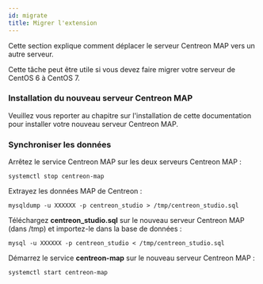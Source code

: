 ```yaml
---
id: migrate
title: Migrer l'extension
---
```


Cette section explique comment déplacer le serveur Centreon MAP vers un autre serveur.

Cette tâche peut être utile si vous devez faire migrer votre serveur de CentOS 6 à CentOS 7.

### Installation du nouveau serveur Centreon MAP

Veuillez vous reporter au chapitre sur l'installation de cette documentation pour installer votre nouveau serveur Centreon MAP.

### Synchroniser les données

Arrêtez le service Centreon MAP sur les deux serveurs Centreon MAP :

```shell
systemctl stop centreon-map
```

Extrayez les données MAP de Centreon :

```shell
mysqldump -u XXXXXX -p centreon_studio > /tmp/centreon_studio.sql
```

Téléchargez **centreon_studio.sql** sur le nouveau serveur Centreon MAP (dans /tmp) et importez-le dans la base de données :

```shell
mysql -u XXXXXX -p centreon_studio < /tmp/centreon_studio.sql
```

Démarrez le service **centreon-map** sur le nouveau serveur Centreon MAP :

```shell
systemctl start centreon-map
```
